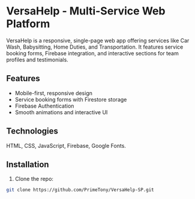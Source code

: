 # VersaHelp - Multi-Service Web Platform

VersaHelp is a responsive, single-page web app offering services like Car Wash, Babysitting, Home Duties, and Transportation. It features service booking forms, Firebase integration, and interactive sections for team profiles and testimonials.

## Features
- Mobile-first, responsive design  
- Service booking forms with Firestore storage  
- Firebase Authentication  
- Smooth animations and interactive UI  

## Technologies
HTML, CSS, JavaScript, Firebase, Google Fonts.

## Installation
1. Clone the repo:  
```bash
git clone https://github.com/PrimeTony/VersaHelp-SP.git
